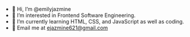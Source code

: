 - 🤍 Hi, I’m @emilyjazmine
- 🤩 I’m interested in Frontend Software Engineering.
- 🌱 I’m currently learning HTML, CSS, and JavaScript as well as coding.
- 📩 Email me at ejazmine621@gmail.com

<!---
emilyjazmine/emilyjazmine is a ✨ special ✨ repository because its `README.md` (this file) appears on your GitHub profile.
You can click the Preview link to take a look at your changes.
--->
